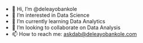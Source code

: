 - 👋 Hi, I’m @deleayobankole
- 👀 I’m interested in Data Science
- 🌱 I’m currently learning Data Analytics
- 💞️ I’m looking to collaborate on Data Analysis
- 📫 How to reach me: askdab@deleayobankole.com

<!---
deleayobankole/deleayobankole is a ✨ special ✨ repository because its `README.md` (this file) appears on your GitHub profile.
You can click the Preview link to take a look at your changes.
--->

